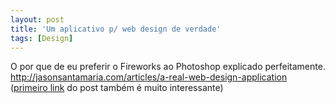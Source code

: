 ```yaml
---
layout: post
title: 'Um aplicativo p/ web design de verdade'
tags: [Design]
---
```


O por que de eu preferir o Fireworks ao Photoshop explicado perfeitamente.<br>
<http://jasonsantamaria.com/articles/a-real-web-design-application><br>
([primeiro link](http://v3.jasonsantamaria.com/archive/2008/01/23/mucking_up_the_fireworks.php) do post também é muito interessante)
